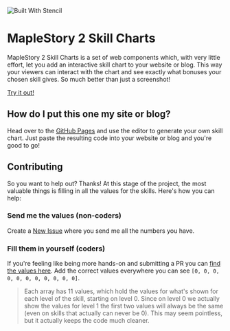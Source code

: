![Built With Stencil](https://img.shields.io/badge/-Built%20With%20Stencil-16161d.svg?logo=data%3Aimage%2Fsvg%2Bxml%3Bbase64%2CPD94bWwgdmVyc2lvbj0iMS4wIiBlbmNvZGluZz0idXRmLTgiPz4KPCEtLSBHZW5lcmF0b3I6IEFkb2JlIElsbHVzdHJhdG9yIDE5LjIuMSwgU1ZHIEV4cG9ydCBQbHVnLUluIC4gU1ZHIFZlcnNpb246IDYuMDAgQnVpbGQgMCkgIC0tPgo8c3ZnIHZlcnNpb249IjEuMSIgaWQ9IkxheWVyXzEiIHhtbG5zPSJodHRwOi8vd3d3LnczLm9yZy8yMDAwL3N2ZyIgeG1sbnM6eGxpbms9Imh0dHA6Ly93d3cudzMub3JnLzE5OTkveGxpbmsiIHg9IjBweCIgeT0iMHB4IgoJIHZpZXdCb3g9IjAgMCA1MTIgNTEyIiBzdHlsZT0iZW5hYmxlLWJhY2tncm91bmQ6bmV3IDAgMCA1MTIgNTEyOyIgeG1sOnNwYWNlPSJwcmVzZXJ2ZSI%2BCjxzdHlsZSB0eXBlPSJ0ZXh0L2NzcyI%2BCgkuc3Qwe2ZpbGw6I0ZGRkZGRjt9Cjwvc3R5bGU%2BCjxwYXRoIGNsYXNzPSJzdDAiIGQ9Ik00MjQuNywzNzMuOWMwLDM3LjYtNTUuMSw2OC42LTkyLjcsNjguNkgxODAuNGMtMzcuOSwwLTkyLjctMzAuNy05Mi43LTY4LjZ2LTMuNmgzMzYuOVYzNzMuOXoiLz4KPHBhdGggY2xhc3M9InN0MCIgZD0iTTQyNC43LDI5Mi4xSDE4MC40Yy0zNy42LDAtOTIuNy0zMS05Mi43LTY4LjZ2LTMuNkgzMzJjMzcuNiwwLDkyLjcsMzEsOTIuNyw2OC42VjI5Mi4xeiIvPgo8cGF0aCBjbGFzcz0ic3QwIiBkPSJNNDI0LjcsMTQxLjdIODcuN3YtMy42YzAtMzcuNiw1NC44LTY4LjYsOTIuNy02OC42SDMzMmMzNy45LDAsOTIuNywzMC43LDkyLjcsNjguNlYxNDEuN3oiLz4KPC9zdmc%2BCg%3D%3D&colorA=16161d&style=flat-square)

# MapleStory 2 Skill Charts

MapleStory 2 Skill Charts is a set of web components which, with very little effort, let you add an interactive skill chart to your website or blog. This way your viewers can interact with the chart and see exactly what bonuses your chosen skill gives. So much better than just a screenshot!

[Try it out!](http://bodinaren.github.io/maplestory-skills)


## How do I put this one my site or blog?

Head over to the [GitHub Pages](http://bodinaren.github.io/maplestory-skills) and use the editor to generate your own skill chart. Just paste the resulting code into your website or blog and you're good to go!


## Contributing

So you want to help out? Thanks!
At this stage of the project, the most valuable things is filling in all the values for the skills. Here's how you can help:

### Send me the values (non-coders)

Create a [New Issue](https://github.com/bodinaren/maplestory-skills/issues/new) where you send me all the numbers you have.

### Fill them in yourself (coders)

If you're feeling like being more hands-on and submitting a PR you can [find the values here](/src/global/values). Add the correct values everywhere you can see `[0, 0, 0, 0, 0, 0, 0, 0, 0, 0, 0]`.

>Each array has 11 values, which hold the values for what's shown for each level of the skill, starting on level 0. Since on level 0 we actually show the values for level 1 the first two values will always be the same (even on skills that actually can never be 0). This may seem pointless, but it actually keeps the code much cleaner.
